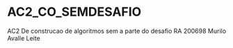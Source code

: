 # AC2_CO_SEMDESAFIO
AC2 De construcao de algoritmos sem a parte do desafio
RA 200698 Murilo Avalle Leite
